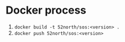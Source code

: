 # Docker process

1. `docker build -t 52north/sos:<version> .`
1. `docker push 52north/sos:<version>`
